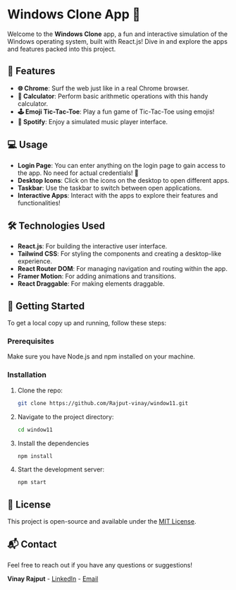 # Windows Clone App 🎉

Welcome to the **Windows Clone** app, a fun and interactive simulation of the Windows operating system, built with React.js! Dive in and explore the apps and features packed into this project.

## 🎨 Features

- **🌐 Chrome**: Surf the web just like in a real Chrome browser.
- **🧮 Calculator**: Perform basic arithmetic operations with this handy calculator.
- **🕹️ Emoji Tic-Tac-Toe**: Play a fun game of Tic-Tac-Toe using emojis!
- **🎵 Spotify**: Enjoy a simulated music player interface.

## 💻 Usage

- **Login Page**: You can enter anything on the login page to gain access to the app. No need for actual credentials! 🔐
- **Desktop Icons**: Click on the icons on the desktop to open different apps.
- **Taskbar**: Use the taskbar to switch between open applications.
- **Interactive Apps**: Interact with the apps to explore their features and functionalities!

## 🛠️ Technologies Used

- **React.js**: For building the interactive user interface.
- **Tailwind CSS**: For styling the components and creating a desktop-like experience.
- **React Router DOM**: For managing navigation and routing within the app.
- **Framer Motion**: For adding animations and transitions.
- **React Draggable**: For making elements draggable.

## 🚀 Getting Started

To get a local copy up and running, follow these steps:

### Prerequisites

Make sure you have Node.js and npm installed on your machine.

### Installation

1. Clone the repo:
   ```bash
   git clone https://github.com/Rajput-vinay/window11.git
2. Navigate to the project directory:
   ```bash
   cd window11
3. Install the dependencies
   ```bash
   npm install
4. Start the development server:
    ```bash
    npm start

## 📄 License

This project is open-source and available under the [MIT License](LICENSE).

## 📬 Contact

Feel free to reach out if you have any questions or suggestions!

**Vinay Rajput** - [LinkedIn](https://www.linkedin.com/in/vinay-rajput-984668227/) - [Email](mailto:vinayrajput2004vr@gmail.com)

